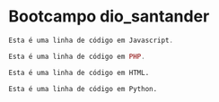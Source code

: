 # Bootcampo dio_santander

~~~javascript
Esta é uma linha de código em Javascript.
~~~

~~~php
Esta é uma linha de código em PHP.
~~~

~~~html
Esta é uma linha de código em HTML.
~~~
~~~Python
Esta é uma linha de código em Python.
~~~
